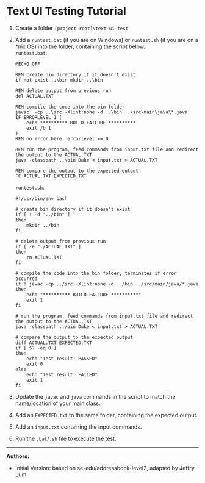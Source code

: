 # Text UI Testing Tutorial

1. Create a folder `[project root]\text-ui-test`
1. Add a `runtest.bat` (if you are on Windows) or `runtest.sh` (if you are on a *nix OS) into the folder, containing the script below.<br>
  `runtest.bat`:
   ```
   @ECHO OFF

   REM create bin directory if it doesn't exist
   if not exist ..\bin mkdir ..\bin

   REM delete output from previous run
   del ACTUAL.TXT

   REM compile the code into the bin folder
   javac  -cp ..\src -Xlint:none -d ..\bin ..\src\main\java\*.java
   IF ERRORLEVEL 1 (
       echo ********** BUILD FAILURE **********
       exit /b 1
   )
   REM no error here, errorlevel == 0

   REM run the program, feed commands from input.txt file and redirect the output to the ACTUAL.TXT
   java -classpath ..\bin Duke < input.txt > ACTUAL.TXT

   REM compare the output to the expected output
   FC ACTUAL.TXT EXPECTED.TXT
   ```

   `runtest.sh`:
   ```shell
   #!/usr/bin/env bash

   # create bin directory if it doesn't exist
   if [ ! -d "../bin" ]
   then
       mkdir ../bin
   fi

   # delete output from previous run
   if [ -e "./ACTUAL.TXT" ]
   then
       rm ACTUAL.TXT
   fi

   # compile the code into the bin folder, terminates if error occurred
   if ! javac -cp ../src -Xlint:none -d ../bin ../src/main/java/*.java
   then
       echo "********** BUILD FAILURE **********"
       exit 1
   fi

   # run the program, feed commands from input.txt file and redirect the output to the ACTUAL.TXT
   java -classpath ../bin Duke < input.txt > ACTUAL.TXT

   # compare the output to the expected output
   diff ACTUAL.TXT EXPECTED.TXT
   if [ $? -eq 0 ]
   then
       echo "Test result: PASSED"
       exit 0
   else
       echo "Test result: FAILED"
       exit 1
   fi
   ```
1. Update the `javac` and `java` commands in the script to match the name/location of your main class.
1. Add an `EXPECTED.txt` to the same folder, containing the expected output.
1. Add an `input.txt` containing the input commands.
1. Run the `.bat`/`.sh` file to execute the test.

--------------------------------------------------------------------------------
**Authors:**
* Initial Version: based on se-edu/addressbook-level2, adapted by Jeffry Lum
